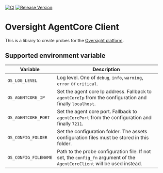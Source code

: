 [![CI](https://github.com/oversight-monitoring/agentcoreclient/workflows/CI/badge.svg)](https://github.com/oversight-monitoring/agentcoreclient/actions)
[![Release Version](https://img.shields.io/github/release/oversight-monitoring/agentcoreclient)](https://github.com/oversight-monitoring/agentcoreclient/releases)

# Oversight AgentCore Client

This is a library to create probes for the [Oversight platform](https://oversig.ht).

## Supported environment variable

Variable              | Description
--------------------- | -----------
`OS_LOG_LEVEL`        | Log level. One of `debug`, `info`, `warning`, `error` or `critical`.
`OS_AGENTCORE_IP`     | Set the agent core Ip address. Fallback to `agentCoreIp` from the configuration and finally `localhost`.
`OS_AGENTCORE_PORT`   | Set the agent core port. Fallback to `agentCorePort` from the configuration and finally `7211`.
`OS_CONFIG_FOLDER`    | Set the configuration folder. The assets configuration files must be stored in this folder.
`OS_CONFIG_FILENAME`  | Path to the probe configuration file. If not set, the `config_fn` argument of the `AgentCoreClient` will be used instead.
